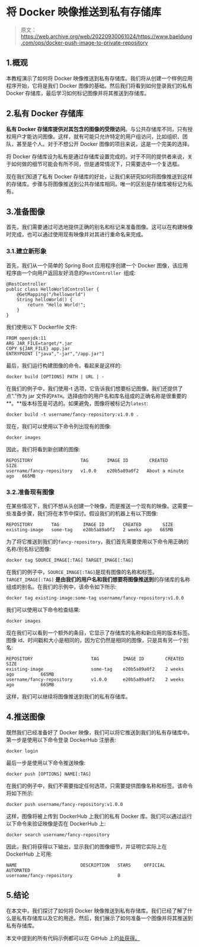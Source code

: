 # 将 Docker 映像推送到私有存储库

> 原文：<https://web.archive.org/web/20220930061024/https://www.baeldung.com/ops/docker-push-image-to-private-repository>

## 1.概观

本教程演示了如何将 Docker 映像推送到私有存储库。我们将从创建一个样例应用程序开始，它将是我们 Docker 图像的基础。然后我们将看到如何登录我们的私有 Docker 存储库，最后学习如何标记图像并将其推送到存储库。

## 2.私有 Docker 存储库

**私有 Docker 存储库提供对其包含的图像的受限访问**。与公共存储库不同，只有授权用户才能访问图像。这样，就有可能只允许特定的用户组访问，比如组织、团队，甚至是个人。对于不想公开 Docker 图像的项目来说，这是一个完美的选择。

将 Docker 存储库设为私有是通过存储库设置完成的。对于不同的提供者来说，关于如何做的细节可能会有所不同，但是通常情况下，只需要选中一个复选框。

现在我们知道了私有 Docker 存储库的好处，让我们来研究如何将图像推送到这样的存储库。步骤与将图像推送到公共存储库相同。唯一的区别是存储库被标记为私有。

## 3.准备图像

首先，我们需要通过可选地提供正确的别名和标记来准备图像。这可以在构建映像时完成，也可以通过使用现有映像并对其进行重命名来完成。

### 3.1.建立新形象

首先，我们从一个简单的 Spring Boot 应用程序创建一个 Docker 图像，该应用程序由一个向用户返回友好消息的`RestController `组成:

```
@RestController
public class HelloWorldController {
    @GetMapping("/helloworld")
    String helloWorld() {
        return "Hello World!";
    }
}
```

我们使用以下 Dockerfile 文件:

```
FROM openjdk:11
ARG JAR_FILE=target/*.jar
COPY ${JAR_FILE} app.jar
ENTRYPOINT ["java","-jar","/app.jar"]
```

最后，我们运行构建图像的命令。看起来是这样的:

```
docker build [OPTIONS] PATH | URL | -
```

在我们的例子中，我们使用-t 选项，它告诉我们想要标记图像。我们还提供了点“.”作为 jar 文件的`PATH`。选择由你的用户名和库名组成的正确名称是很重要的**。**版本标签是可选的。如果避免，图像将被标记为`latest`:

```
docker build -t username/fancy-repository:v1.0.0 .
```

现在，我们可以使用以下命令列出现有的图像:

```
docker images
```

因此，我们将看到新创建的图像:

```
REPOSITORY                  TAG       IMAGE ID        CREATED              SIZE
username/fancy-repository   v1.0.0    e20b5a89a0f2   About a minute ago   665MB
```

### 3.2.准备现有图像

在某些情况下，我们不想从头创建一个映像，而是推送一个现有的映像。这需要一些准备步骤，我们将在本节中探讨。假设我们的机器上有以下图像:

```
REPOSITORY       TAG         IMAGE ID       CREATED        SIZE
existing-image   some-tag    e20b5a89a0f2   2 weeks ago   665MB
```

为了将它推送到我们的`fancy-repository`，我们首先需要使用以下命令用正确的名称/别名标记图像:

```
docker tag SOURCE_IMAGE[:TAG] TARGET_IMAGE[:TAG]
```

在我们的例子中，`SOURCE_IMAGE[:TAG]`是现有图像的名称和标签。`TARGET_IMAGE[:TAG]` **是由我们的用户名和我们想要将图像推送到**的存储库的名称组成的别名。在我们的示例中，该命令如下所示:

```
docker tag existing-image:some-tag username/fancy-repository:v1.0.0
```

我们可以使用以下命令检查结果:

```
docker images
```

现在我们可以看到一个额外的条目，它显示了存储库的名称和新应用的版本标签。图像 id、时间戳和大小是相同的，因为它仍然是相同的图像，只是具有另一个别名:

```
REPOSITORY                      TAG         IMAGE ID        CREATED               SIZE
existing-image                  some-tag    e20b5a89a0f2    2 weeks ago          665MB
username/fancy-repository       v1.0.0      e20b5a89a0f2    2 weeks ago          665MB
```

这样，我们可以继续将图像推送到我们的私有存储库。

## 4.推送图像

既然我们已经准备好了 Docker 映像，我们可以将它推送到我们的私有存储库中。第一步是使用以下命令登录 DockerHub 注册表:

```
docker login
```

最后一步是使用以下命令推送映像:

```
docker push [OPTIONS] NAME[:TAG]
```

在我们的例子中，我们不需要指定任何选项，只需要提供图像名称和标签。该命令将如下所示:

```
docker push username/fancy-repository:v1.0.0
```

这样，图像将被上传到 DockerHub 上我们的私有 Docker 库。我们可以通过运行以下命令来验证映像是否在 DockerHub 上:

```
docker search username/fancy-repository
```

因此，我们将获得以下输出，显示我们的图像细节，并证明它实际上在 DockerHub 上可用:

```
NAME                        DESCRIPTION   STARS     OFFICIAL   AUTOMATED
username/fancy-repository                 0 
```

## 5.结论

在本文中，我们探讨了如何将 Docker 映像推送到私有存储库。我们已经了解了什么是私有存储库以及它的用途。然后，我们展示了如何准备一个图像并将其推送到私有存储库。

本文中提到的所有代码示例都可以在 GitHub 上的[处获得。](https://web.archive.org/web/20220524070336/https://github.com/eugenp/tutorials/tree/master/docker/docker-push-to-private-repo)